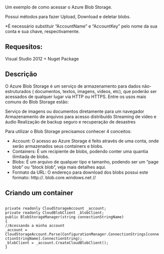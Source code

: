 Um exemplo de como acessar o Azure Blob Storage. 

Possui métodos para fazer Upload, Download e deletar blobs. 

 *É necessário substituir “AccountName” e “AccountKey” pelo nome da sua conta e sua chave, respectivamente.

<h2>Requesitos:</h2>
Visual Studio 2012 + 
Nuget Package

<h2>Descrição</h2>

O Azure Blob Storage é um serviço de armazenamento para dados não-estruturados ( documentos, textos, imagens, videos, etc), que poderão ser acessados de qualquer lugar via HTTP ou HTTPS. Entre os usos mais comuns do Blob Storage estão:

Serviço de imagens ou documentos diretamente para um navegador
Armazenamento de arquivos para acesso distribuído
Streaming de vídeo e áudio
Realização de  backup seguro e recuperação de desastres

Para utilizar o Blob Storage precisamos conhecer 4 conceitos:
<ul>
<li>Account: O acesso ao Azure Storage é feito através de uma conta, onde serão armazenados seus containers e blobs.</li>
<li>Containers: É um recipiente de blobs, podendo conter uma quantia ilimitada de blobs.</li>
<li>Blobs:  É um arquivo de qualquer tipo e tamanho, podendo ser um “page blob” ou “block blob”, veja mais detalhes aqui. </li>
<li>Formato da URL:  O endereço para download dos blobs possui este formato: http://<storage account>. blob.core.windows.net /<container>/<blob></li>
</ul>

<h2>Criando um container</h2>

<code>
private readonly CloudStorageAccount _account; 
private readonly CloudBlobClient _blobClient;
public BlobStorageManager(string connectionStringName) 
{
//Acessando a minha account 
_account = CloudStorageAccount.Parse(ConfigurationManager.ConnectionStrings[connectionStringName].ConnectionString); 
_blobClient = _account.CreateCloudBlobClient(); 
}
</code>
